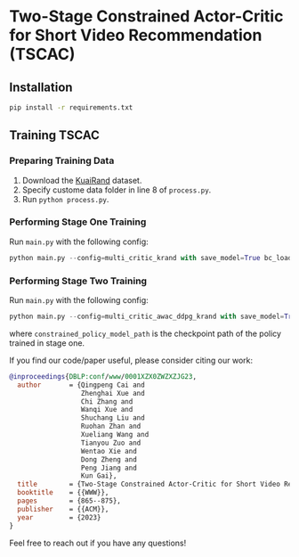 # Two-Stage Constrained Actor-Critic for Short Video Recommendation (TSCAC)

## Installation

```bash
pip install -r requirements.txt
```

## Training TSCAC

### Preparing Training Data
1. Download the [KuaiRand](https://kuairand.com/) dataset.
2. Specify custome data folder in line 8 of `process.py`.
3. Run `python process.py`.


### Performing Stage One Training
Run `main.py` with the following config:
```python
python main.py --config=multi_critic_krand with save_model=True bc_load_path=krand_sl_onehot_eval seed=1 behavior_onehot=True exp_name=rcpo_full
```

### Performing Stage Two Training
Run `main.py` with the following config:
```python
python main.py --config=multi_critic_awac_ddpg_krand with save_model=True bc_load_path=krand_sl_onehot_eval seed=0 behavior_onehot=True exp_name=full_sigma30_k0_0001_new_ratio_seed0 kl_loss_coef=0.0001 sigma=30 constrained_policy_model_path=/results/multi_critic_krand/rcpo_full/1/models/ new_ratio=True
```
where `constrained_policy_model_path` is the checkpoint path of the policy trained in stage one.

If you find our code/paper useful, please consider citing our work:
```bib
@inproceedings{DBLP:conf/www/0001XZX0ZWZXZJG23,
  author       = {Qingpeng Cai and
                  Zhenghai Xue and
                  Chi Zhang and
                  Wanqi Xue and
                  Shuchang Liu and
                  Ruohan Zhan and
                  Xueliang Wang and
                  Tianyou Zuo and
                  Wentao Xie and
                  Dong Zheng and
                  Peng Jiang and
                  Kun Gai},
  title        = {Two-Stage Constrained Actor-Critic for Short Video Recommendation},
  booktitle    = {{WWW}},
  pages        = {865--875},
  publisher    = {{ACM}},
  year         = {2023}
}
```

Feel free to reach out if you have any questions!
